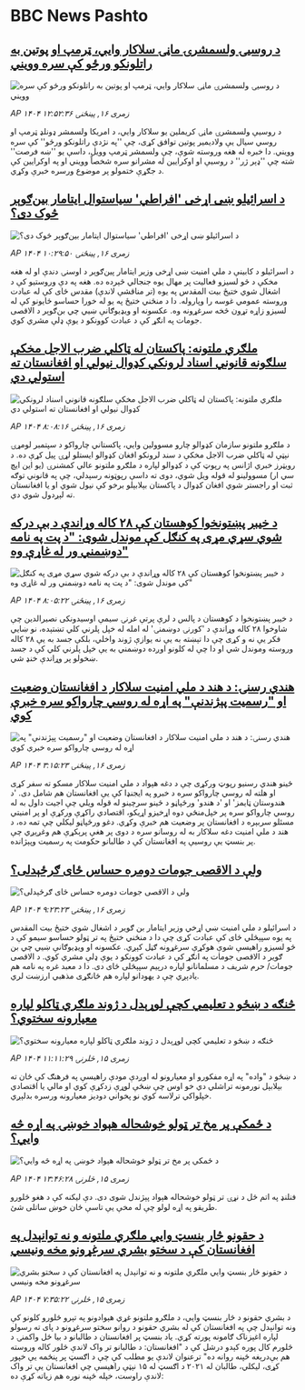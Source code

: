 # BBC News Pashto## [د روسیۍ ولسمشرۍ ماڼۍ سلاکار وايي، ټرمپ او پوتین به راتلونکو ورځو کې سره وویني](https://www.bbc.com/pashto/articles/cdj29l8yp8lo?at_medium=RSS&at_campaign=rss?at_campaign=githubrss)![د روسیۍ ولسمشرۍ ماڼۍ سلاکار وايي، ټرمپ او پوتین به راتلونکو ورځو کې سره وویني](https://ichef.bbci.co.uk/ace/ws/240/cpsprodpb/73d2/live/af6a0d20-737b-11f0-a975-cb151ca452f4.jpg)_AP ۱۴۰۴ زمری ۱۶, پينځنۍ ۱۲:۵۲:۳۶_د روسیې ولسمشرۍ ماڼۍ کریملین یو سلاکار وايي، د امریکا ولسمشر ډونلډ ټرمپ او روسي سیال یې ولادیمیر پوتین توافق کړی، چې ''په نژدې راتلونکو ورځو'' کې سره وویني. دا خبره له هغه وروسته شوې، چې ولسمشر ټرمپ وویل، داسې یو ''ښه فرصت'' شته چې ''ډېر ژر'' د روسیې او اوکرایین له مشرانو سره شخصاً وویني او په اوکرایین کې د جګړې ختمولو پر موضوع ورسره خبرې وکړي.## [د اسرائیلو ښی اړخی 'افراطي' سیاستوال ایتامار بین‌ګوېر څوک دی؟](https://www.bbc.com/pashto/articles/cq58wpxgx41o?at_medium=RSS&at_campaign=rss?at_campaign=githubrss)![د اسرائیلو ښی اړخی 'افراطي' سیاستوال ایتامار بین‌ګوېر څوک دی؟](https://ichef.bbci.co.uk/ace/ws/240/cpsprodpb/7090/live/af99d2f0-72bb-11f0-8dbd-f3d32ebd3327.jpg)_AP ۱۴۰۴ زمری ۱۶, پينځنۍ ۱۰:۲۹:۵۰_د اسرائیلو د کابینې د ملي امنیت ښی اړخی وزیر ایتامار پین‌ګوېر د اوسنۍ دندې او له هغه مخکې د څو لسیزو فعالیت پر مهال یوه جنجالي څېرده ده.
هغه په دې وروستیو کې د اشغال شوي ختیځ بیت المقدس په یوه (تر مناقشې لاندې) مقدس ځای کې له عبادت وروسته عمومي غوسه را وپاروله. دا د منځني ختیځ په یو له خورا حساسو ځایونو کې له لسیزو زاړه تړون څخه سرغړونه وه.
عکسونه او ويډيوګانې ښيي چي بن‌ګوېر د الاقصی جومات په انګړ کې د عبادت کوونکو د يوې ډلې مشري کوي.## [ملګري ملتونه: پاکستان له ټاکلي ضرب الاجل مخکې سلګونه قانوني اسناد لرونکي کډوال نیولي او افغانستان ته استولي دي](https://www.bbc.com/pashto/articles/cm2kxrmxrg6o?at_medium=RSS&at_campaign=rss?at_campaign=githubrss)![ملګري ملتونه: پاکستان له ټاکلي ضرب الاجل مخکې سلګونه قانوني اسناد لرونکي کډوال نیولي او افغانستان ته استولي دي](https://ichef.bbci.co.uk/ace/ws/240/cpsprodpb/88f5/live/bd061b60-7374-11f0-a20f-3b86f375586a.jpg)_AP ۱۴۰۴ زمری ۱۶, پينځنۍ ۸:۰۸:۱۶_د ملګرو ملتونو سازمان کډوالو چارو مسوولین وايي، پاکستاني چارواکو د سپتمبر لومړۍ نېټې له ټاکلي ضرب الاجل مخکې د سند لرونکو افغان کډوالو ایستلو لړۍ پیل کړې ده. 
د رویټرز خبري اژانس په رپوټ کې د کډوالو لپاره د ملګرو ملتونو عالي کمشنرۍ (یو این ایچ سي ار) مسوولینو له قوله ویل شوي، دوی ته داسې رپوټونه رسېدلي، چې په قانوني توګه ثبت او راجستر شوي افغان کډوال د پاکستان بېلابېلو برخو کې نیول شوي او یا افغانستان ته لېږدول شوي دي.## [د خیبر پښتونخوا کوهستان کې ۲۸ کاله وړاندې د بې درکه شوي سړي مړی په کنګل کې موندل شوی: "د پت په نامه دوښمني ور له غاړې وه"](https://www.bbc.com/pashto/articles/c8rygnyd1n5o?at_medium=RSS&at_campaign=rss?at_campaign=githubrss)![د خیبر پښتونخوا کوهستان کې ۲۸ کاله وړاندې د بې درکه شوي سړي مړی په کنګل کې موندل شوی: "د پت په نامه دوښمني ور له غاړې وه"](https://ichef.bbci.co.uk/ace/ws/240/cpsprodpb/d112/live/1e32c420-7365-11f0-af20-030418be2ca5.jpg)_AP ۱۴۰۴ زمری ۱۶, پينځنۍ ۸:۰۵:۲۲_د خیبر پښتونخوا د کوهستان د پالس د لرې پرتې غرنۍ سیمې اوسیدونکی نصیرالدین چې شاوخوا ۲۸ کاله وړاندې د 'کورنۍ دوښمنۍ' له امله له خپل پلرني کلي تښتېده، نو ښايي فکر یې نه و کړی چې دا تېښته به یې نه یوازې ژوند واخلي، بلکې جسد به یې ۲۸ کاله وروسته وموندل شي او دا چې له کلونو اوږده دوښمني به یې خپل پلرني کلي کې د جسد ښخولو پر وړاندې خنډ شي.## [هندي رسنۍ: د هند د ملي امنیت سلاکار د افغانستان وضعیت او "رسميت پېژندنې" په اړه له روسي چارواکو سره خبرې کوي](https://www.bbc.com/pashto/articles/cm213z32m3lo?at_medium=RSS&at_campaign=rss?at_campaign=githubrss)![هندي رسنۍ: د هند د ملي امنیت سلاکار د افغانستان وضعیت او "رسميت پېژندنې" په اړه له روسي چارواکو سره خبرې کوي](https://ichef.bbci.co.uk/ace/ws/240/cpsprodpb/25bb/live/87b29da0-733b-11f0-8dbd-f3d32ebd3327.jpg)_AP ۱۴۰۴ زمری ۱۶, پينځنۍ ۳:۱۵:۲۳_ځينو هندي رسنیو رپوټ ورکړی چې د دغه هېواد د ملي امنیت سلاکار مسکو ته سفر کړی او هلته له روسي چارواکو سره د خبرو په ایجنډا کې یې افغانستان هم شامل دی.
'د هندوستان ټایمز' او 'د هندو' ورځپاڼو د ځينو سرچینو له قوله ویلي چې اجیت داول به له روسي چارواکو سره پر خپل‌منځي دوه اړخیزو اړیکو،‌ اقتصادي راکړې ورکړې او پر امنیتي مسئلو سربېره د افغانستان پر وضعیت هم خبرې وکړي.
دغو ورځپاڼو لیکلي چې تمه ده، د هند د ملي امنیت دغه سلاکار به له روسانو سره د دوی پر هغې پرېکړې هم وغږېږي چې پر بنسټ یې روسیې په افغانستان کې د طالبانو حکومت په رسمیت وپېژانده.## [ولې د الاقصی جومات دومره حساس ځای ګرځېدلی؟](https://www.bbc.com/pashto/articles/c4gjd13y484o?at_medium=RSS&at_campaign=rss?at_campaign=githubrss)![ولې د الاقصی جومات دومره حساس ځای ګرځېدلی؟](https://ichef.bbci.co.uk/ace/ws/240/cpsprodpb/59d7/live/f3238220-71e7-11f0-af20-030418be2ca5.jpg)_AP ۱۴۰۴ زمری ۱۶, پينځنۍ ۹:۲۳:۲۳_د اسرائيلو د ملي امنيت ښي اړخي وزير ايتامار بن ګوير د اشغال شوي ختيځ بيت المقدس په يوه سپېڅلي ځای کې عبادت کړی چې دا د منځني ختيځ په تر ټولو حساسو سيمو کې د څو لسيزو راهيسې شوې هوکړې سرغړونه ګڼل کېږي. عکسونه او ويډيوګانې ښيي چي بن ګوير د الاقصی جومات په انګړ کې د عبادت کوونکو د يوې ډلې مشري کوي. د الاقصی جومات/ حرم شريف د مسلمانانو لپاره درېیم سپېڅلی ځای دی. دا د معبد غره په نامه هم يادېږي چې د يهودانو لپاره هم ځانګړی مذهبي ارزښت لري.## [څنګه د ښځو د تعلیمي کچې لوړېدل د ژوند ملګري ټاکلو لپاره معیارونه سختوي؟](https://www.bbc.com/pashto/articles/cly48pnvnkeo?at_medium=RSS&at_campaign=rss?at_campaign=githubrss)![څنګه د ښځو د تعلیمي کچې لوړېدل د ژوند ملګري ټاکلو لپاره معیارونه سختوي؟](https://ichef.bbci.co.uk/ace/ws/240/cpsprodpb/73dc/live/0e59d270-3277-11f0-9b62-af0dc41482a6.jpg)_AP ۱۴۰۴ زمری ۱۵, څلرنۍ ۱۱:۱۱:۲۹_د ښځو د "واده" په اړه مفکورو او معیارونو له اوږدې مودې راهیسې په فرهنګ کې ځان ته بېلابېل نورمونه تراشلي دي خو اوس چې ښځې لوړې زدکړې کوي او مالي یا اقتصادي خپلواکي ترلاسه کوي نو پخواني دوديز معیارونه ورسره بدلېږي.## [د ځمکې پر مخ تر ټولو خوشحاله هېواد خوښۍ په اړه څه وایي؟](https://www.bbc.com/pashto/articles/cp3y6pqrx94o?at_medium=RSS&at_campaign=rss?at_campaign=githubrss)![د ځمکې پر مخ تر ټولو خوشحاله هېواد خوښۍ په اړه څه وایي؟](https://ichef.bbci.co.uk/ace/ws/240/cpsprodpb/5a3c/live/58855a20-72ca-11f0-89ea-4d6f9851f623.png)_AP ۱۴۰۴ زمری ۱۵, څلرنۍ ۱۳:۴۶:۲۸_فنلنډ په اتم ځل د نړۍ تر ټولو خوشحاله هېواد پېژندل شوی دی. دې لیکنه کې د هغو څلورو طریقو په اړه لولو چې له مخې یې تاسې ځان خوښ ساتلی شئ.## [د حقونو څار بنسټ وايي ملګري ملتونه و نه توانېدل په افغانستان کې د سختو بشري سرغړونو مخه ونیسي](https://www.bbc.com/pashto/articles/c4gzrl4prwko?at_medium=RSS&at_campaign=rss?at_campaign=githubrss)![د حقونو څار بنسټ وايي ملګري ملتونه و نه توانېدل په افغانستان کې د سختو بشري سرغړونو مخه ونیسي](https://ichef.bbci.co.uk/ace/ws/240/cpsprodpb/9475/live/afccd430-7297-11f0-af20-030418be2ca5.jpg)_AP ۱۴۰۴ زمری ۱۵, څلرنۍ ۷:۳۵:۲۲_د بشري حقونو د څار بنسټ وايي، د ملګرو ملتونو غړي هېوادونو په تېرو څلورو کلونو کې ونه توانېدل چې په افغانستان کې له بشري حقونو د روانو سختو سرغړونو د پای ته رسولو لپاره اغېزناک ګامونه پورته کړي.
یاد بنسټ پر افغانستان د طالبانو د بیا ځل واکمنۍ د څلورم کال پوره کېدو درشل کې د "افغانستان: د طالبانو تر واک لاندې څلور کاله وروسته هم بې‌درېغه ځپنه روانه ده" ترعنوان لاندې یو مطلب کې چې  د اګسټ پر پنځمه یې خپور کړی، لیکلي، طالبان له ۲۰۲۱ د اګسټ له ۱۵ نېټې راهیسې چې افغانستان یې تر واک لاندې راوست، خپله ځپنه نوره هم زیاته کړې ده: